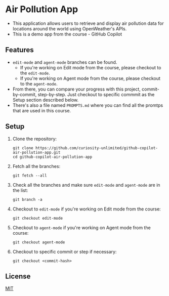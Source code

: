 # Air Pollution App
- This application allows users to retrieve and display air pollution data for locations around the world using OpenWeather's APIs.
- This is a demo app from the course - GitHub Copilot

## Features
- `edit-mode` and `agent-mode` branches can be found.
    - If you're working on Edit mode from the course, please checkout to the `edit-mode`.
    - If you're working on Agent mode from the course, please checkout to the `agent-mode`.
- From there, you can compare your progress with this project, commit-by-commit, step-by-step. Just checkout to specific commmit as the Setup section described below.
- There's also a file named `PROMPTS.md` where you can find all the promtps that are used in this course.

## Setup

1. Clone the repository:
   ```
   git clone https://github.com/curiosity-unlimited/github-copilot-air-pollution-app.git
   cd github-copilot-air-pollution-app
   ```

2. Fetch all the branches:
    ```
    git fetch --all
    ```

3. Check all the branches and make sure `edit-mode` and `agent-mode` are in the list:
    ```
    git branch -a
    ```

4. Checkout to `edit-mode` if you're working on Edit mode from the course:
    ```
    git checkout edit-mode
    ```

5. Checkout to `agent-mode` if you're working on Agent mode from the course:
    ```
    git checkout agent-mode
    ```

6. Checkout to specific commit or step if necessary:
    ```
    git checkout <commit-hash>
    ```

## License

[MIT](LICENSE)
